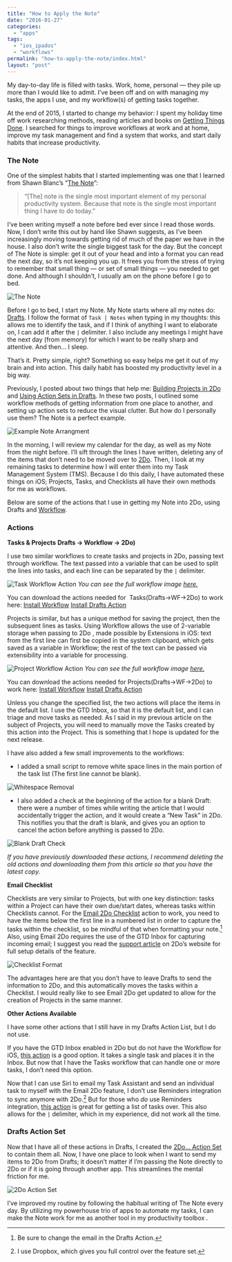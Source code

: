 ```yaml
---
title: "How to Apply the Note"
date: "2016-01-27"
categories: 
  - "apps"
tags: 
  - "ios_ipados"
  - "workflows"
permalink: "how-to-apply-the-note/index.html"
layout: "post"
---
```


My day-to-day life is filled with tasks. Work, home, personal — they pile up more than I would like to admit. I’ve been off and on with managing my tasks, the apps I use, and my workflow(s) of getting tasks together.

At the end of 2015, I started to change my behavior: I spent my holiday time off work researching methods, reading articles and books on [Getting Things Done](http://www.amazon.com/gp/product/0143126563/ref=as_li_tl?ie=UTF8&camp=1789&creative=390957&creativeASIN=0143126563&linkCode=as2&tag=nahumck-20&linkId=DL5BU3TGRAWWOOMR). I searched for things to improve workflows at work and at home, improve my task management and find a system that works, and start daily habits that increase productivity.

### The Note

One of the simplest habits that I started implementing was one that I learned from Shawn Blanc’s “[The Note](https://shawnblanc.net/2015/06/the-note/)”:

> “\[The\] note is the single most important element of my personal productivity system. Because that note is the single most important thing I have to do today.”

I’ve been writing myself a note before bed ever since I read those words. Now, I don’t write this out by hand like Shawn suggests, as I’ve been increasingly moving towards getting rid of much of the paper we have in the house. I also don’t write the single biggest task for the day. But the concept of The Note is simple: get it out of your head and into a format you can read the next day, so it’s not keeping you up. It frees you from the stress of trying to remember that small thing — or set of small things — you needed to get done. And although I shouldn’t, I usually am on the phone before I go to bed.

![The Note](/images/Example-Note.png)

Before I go to bed, I start my Note. My Note starts where all my notes do: [Drafts](https://geo.itunes.apple.com/us/app/drafts-4-quickly-capture-notes/id905337691?mt=8&at=1001l4VZ&ct=nahumck_me). I follow the format of `Task | Notes` when typing in my thoughts: this allows me to identify the task, and if I think of anything I want to elaborate on, I can add it after the `|` delimiter. I also include any meetings I might have the next day (from memory) for which I want to be really sharp and attentive. And then… I sleep.

That’s it. Pretty simple, right? Something so easy helps me get it out of my brain and into action. This daily habit has boosted my productivity level in a big way.

Previously, I posted about two things that help me: [Building Projects in 2Do](https://www.nahumck.me/building-projects-2do/) and [Using Action Sets in Drafts](https://www.nahumck.me/using-action-sets-drafts/). In these two posts, I outlined some workflow methods of getting information from one place to another, and setting up action sets to reduce the visual clutter. But how do I personally use them? The Note is a perfect example.

![Example Note Arrangment](/images/Example-Note-Arrangement.jpeg)

In the morning, I will review my calendar for the day, as well as my Note from the night before. I’ll sift through the lines I have written, deleting any of the items that don’t need to be moved over to [2Do](https://geo.itunes.apple.com/us/app/2do/id303656546?mt=8&at=1001l4VZ&ct=nahumck_me). Then, I look at my remaining tasks to determine how I will enter them into my Task Management System (TMS). Because I do this daily, I have automated these things on iOS; Projects, Tasks, and Checklists all have their own methods for me as workflows.

Below are some of the actions that I use in getting my Note into 2Do, using Drafts and [Workflow](https://geo.itunes.apple.com/us/app/workflow-powerful-automation/id915249334?mt=8&at=1001l4VZ&ct=nahumck_me).

### Actions

**Tasks & Projects** **Drafts → Workflow → 2Do)**

I use two similar workflows to create tasks and projects in 2Do, passing text through workflow. The text passed into a variable that can be used to split the lines into tasks, and each line can be separated by the `|` delimiter.

![Task Workflow Action](/images/Task-Workflow-Action.png) _You can see the full workflow image [here.](https://www.nahumck.me/wp-content/uploads/2016/01/Task-Workflow-Full.png)_

You can download the actions needed for  Tasks(Drafts→WF→2Do) to work here: [Install Workflow](https://workflow.is/workflows/cb0e400ed8404378af7046a4c69d447d) [Install Drafts Action](https://drafts4-actions.agiletortoise.com/a/1fg)

Projects is similar, but has a unique method for saving the project, then the subsequent lines as tasks. Using Workflow allows the use of 2-variable storage when passing to 2Do , made possible by Extensions in iOS: text from the first line can first be copied in the system clipboard, which gets saved as a variable in Workflow; the rest of the text can be passed via extensibility into a variable for processing.

![Project Workflow Action](/images/Project-Workflow-Action.png) _You can see the full workflow image [here.](https://www.nahumck.me/wp-content/uploads/2016/01/Project-Workflow-Full.png)_

You can download the actions needed for Projects(Drafts→WF→2Do) to work here: [Install Workflow](https://workflow.is/workflows/14d4027d83654e0499e016272d79fcd9) [Install Drafts Action](https://drafts4-actions.agiletortoise.com/a/1ff)

Unless you change the specified list, the two actions will place the items in the default list. I use the GTD Inbox, so that it is the default list, and I can triage and move tasks as needed. As I said in my previous article on the subject of Projects, you will need to manually move the Tasks created by this action into the Project. This is something that I hope is updated for the next release.

I have also added a few small improvements to the workflows:

- I added a small script to remove white space lines in the main portion of the task list (The first line cannot be blank).

![Whitespace Removal](/images/Whitespace-Removal-Script.jpeg)

- I also added a check at the beginning of the action for a blank Draft: there were a number of times while writing the article that I would accidentally trigger the action, and it would create a “New Task” in 2Do. This notifies you that the draft is blank, and gives you an option to cancel the action before anything is passed to 2Do.

![Blank Draft Check](/images/Blank-Draft-Script.jpeg)

_If you have previously downloaded these actions, I recommend deleting the old actions and downloading them from this article so that you have the latest copy._

**Email Checklist**

Checklists are very similar to Projects, but with one key distinction: tasks within a Project can have their own due/start dates, whereas tasks within Checklists cannot. For the [Email 2Do Checklist](https://drafts4-actions.agiletortoise.com/a/1f4) action to work, you need to have the items below the first line in a numbered list in order to capture the tasks within the checklist, so be mindful of that when formatting your note.[^1] Also, using Email 2Do requires the use of the GTD Inbox for capturing incoming email; I suggest you read the [support article](http://www.2doapp.com/kb/article/learn-how-to-capture-emails-as-tasks.html) on 2Do’s website for full setup details of the feature.

![Checklist Format](/images/Example-Checklist-Format.png)

The advantages here are that you don’t have to leave Drafts to send the information to 2Do, and this automatically moves the tasks within a Checklist. I would really like to see Email 2Do get updated to allow for the creation of Projects in the same manner.

**Other Actions Available**

I have some other actions that I still have in my Drafts Action List, but I do not use.

If you have the GTD Inbox enabled in 2Do but do not have the Workflow for iOS, [this action](https://drafts4-actions.agiletortoise.com/a/1cu) is a good option. It takes a single task and places it in the Inbox. But now that I have the Tasks workflow that can handle one or more tasks, I don’t need this option.

Now that I can use Siri to email my Task Assistant and send an individual task to myself with the Email 2Do feature, I don’t use Reminders integration to sync anymore with 2Do.[^2] But for those who _do_ use Reminders integration, [this action](https://drafts4-actions.agiletortoise.com/a/1f5) is great for getting a list of tasks over. This also allows for the `|` delimiter, which in my experience, did not work all the time.

### Drafts Action Set

Now that I have all of these actions in Drafts, I created the [2Do… Action Set](https://drafts4-actions.agiletortoise.com/a/1fh) to contain them all. Now, I have one place to look when I want to send my items to 2Do from Drafts; it doesn’t matter if I’m passing the Note directly to 2Do or if it is going through another app. This streamlines the mental friction for me.

![2Do Action Set](/images/2Do-Action-Set.png)

I’ve improved my routine by following the habitual writing of The Note every day. By utilizing my powerhouse trio of apps to automate my tasks, I can make the Note work for me as another tool in my productivity toolbox .

[^1]: Be sure to change the email in the Drafts Action.

[^2]: I use Dropbox, which gives you full control over the feature set.
